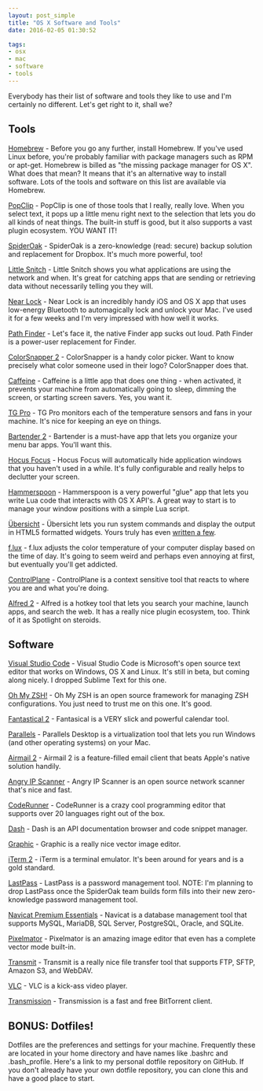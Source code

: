 ```yaml
---
layout: post_simple
title: "OS X Software and Tools"
date: 2016-02-05 01:30:52

tags:
- osx
- mac
- software
- tools
---
```


Everybody has their list of software and tools they like to use and I'm certainly no different. Let's get right to it, shall we?

## Tools

[Homebrew](http://brew.sh/) - Before you go any further, install Homebrew. If you've used Linux before, you're probably familiar with package managers such as RPM or apt-get. Homebrew is billed as "the missing package manager for OS X". What does that mean? It means that it's an alternative way to install software. Lots of the tools and software on this list are available via Homebrew.

[PopClip](https://pilotmoon.com/popclip/) - PopClip is one of those tools that I really, really love. When you select text, it pops up a little menu right next to the selection that lets you do all kinds of neat things. The built-in stuff is good, but it also supports a vast plugin ecosystem. YOU WANT IT!

[SpiderOak](https://spideroak.com/) - SpiderOak is a zero-knowledge (read: secure) backup solution and replacement for Dropbox. It's much more powerful, too!

[Little Snitch](https://www.obdev.at/products/littlesnitch/index.html) - Little Snitch shows you what applications are using the network and when. It's great for catching apps that are sending or retrieving data without necessarily telling you they will.

[Near Lock](http://nearlock.me/) - Near Lock is an incredibly handy iOS and OS X app that uses low-energy Bluetooth to automagically lock and unlock your Mac. I've used it for a few weeks and I'm very impressed with how well it works.

[Path Finder](http://www.cocoatech.com/pathfinder/) - Let's face it, the native Finder app sucks out loud. Path Finder is a power-user replacement for Finder.

[ColorSnapper 2](http://colorsnapper.com/) - ColorSnapper is a handy color picker. Want to know precisely what color someone used in their logo? ColorSnapper does that.

[Caffeine](http://lightheadsw.com/caffeine/) - Caffeine is a little app that does one thing - when activated, it prevents your machine from automatically going to sleep, dimming the screen, or starting screen savers. Yes, you want it.

[TG Pro](https://www.tunabellysoftware.com/tgpro/) - TG Pro monitors each of the temperature sensors and fans in your machine. It's nice for keeping an eye on things.

[Bartender 2](https://www.macbartender.com/) - Bartender is a must-have app that lets you organize your menu bar apps. You'll want this.

[Hocus Focus](http://hocusfoc.us/) - Hocus Focus will automatically hide application windows that you haven't used in a while. It's fully configurable and really helps to declutter your screen.

[Hammerspoon](http://www.hammerspoon.org/) - Hammerspoon is a very powerful "glue" app that lets you write Lua code that interacts with OS X API's. A great way to start is to manage your window positions with a simple Lua script.

[Übersicht](http://tracesof.net/uebersicht/) - Übersicht lets you run system commands and display the output in HTML5 formatted widgets. Yours truly has even [written a few](http://tracesof.net/uebersicht-widgets/#outdated-brew-formulae).

[f.lux](https://justgetflux.com/) - f.lux adjusts the color temperature of your computer display based on the time of day. It's going to seem weird and perhaps even annoying at first, but eventually you'll get addicted.

[ControlPlane](http://www.controlplaneapp.com/) - ControlPlane is a context sensitive tool that reacts to where you are and what you're doing.

[Alfred 2](https://www.alfredapp.com/) - Alfred is a hotkey tool that lets you search your machine, launch apps, and search the web. It has a really nice plugin ecosystem, too. Think of it as Spotlight on steroids.

## Software
[Visual Studio Code](https://code.visualstudio.com/) - Visual Studio Code is Microsoft's open source text editor that works on Windows, OS X and Linux. It's still in beta, but coming along nicely. I dropped Sublime Text for this one.

[Oh My ZSH!](http://ohmyz.sh/) - Oh My ZSH is an open source framework for managing ZSH configurations. You just need to trust me on this one. It's good.

[Fantastical 2](https://flexibits.com/fantastical) - Fantasical is a VERY slick and powerful calendar tool.

[Parallels](https://www.parallels.com/products/desktop/) - Parallels Desktop is a virtualization tool that lets you run Windows (and other operating systems) on your Mac.

[Airmail 2](http://airmailapp.com/) - Airmail 2 is a feature-filled email client that beats Apple's native solution handily.

[Angry IP Scanner](http://angryip.org/) - Angry IP Scanner is an open source network scanner that's nice and fast.

[CodeRunner](https://coderunnerapp.com/) - CodeRunner is a crazy cool programming editor that supports over 20 languages right out of the box.

[Dash](https://kapeli.com/dash) - Dash is an API documentation browser and code snippet manager.

[Graphic](http://graphic.com/mac/) - Graphic is a really nice vector image editor.

[iTerm 2](https://www.iterm2.com/) - iTerm is a terminal emulator. It's been around for years and is a gold standard.

[LastPass](https://lastpass.com/) - LastPass is a password management tool. NOTE: I'm planning to drop LastPass once the SpiderOak team builds form fills into their new zero-knowledge password management tool.

[Navicat Premium Essentials](http://www.navicat.com/products/navicat-essentials) - Navicat is a database management tool that supports MySQL, MariaDB, SQL Server, PostgreSQL, Oracle, and SQLite.

[Pixelmator](http://www.pixelmator.com/mac/) - Pixelmator is an amazing image editor that even has a complete vector mode built-in.

[Transmit](https://panic.com/transmit/) - Transmit is a really nice file transfer tool that supports FTP, SFTP, Amazon S3, and WebDAV.

[VLC](https://www.videolan.org/vlc/) - VLC is a kick-ass video player.

[Transmission](http://www.transmissionbt.com/) - Transmission is a fast and free BitTorrent client.

## BONUS: Dotfiles!

Dotfiles are the preferences and settings for your machine. Frequently these are located in your home directory and have names like .bashrc and .bash_profile. Here's a link to my personal dotfile repository on GitHub. If you don't already have your own dotfile repository, you can clone this and have a good place to start.
